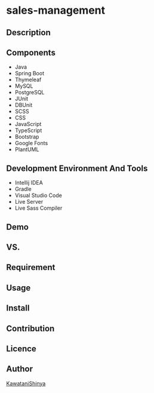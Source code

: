 # sales-management

## Description

## Components
- Java
- Spring Boot
- Thymeleaf
- MySQL
- PostgreSQL
- JUnit
- DBUnit
- SCSS
- CSS
- JavaScript
- TypeScript
- Bootstrap
- Google Fonts
- PlantUML


## Development Environment And Tools
- Intellij IDEA
- Gradle
- Visual Studio Code
- Live Server
- Live Sass Compiler


## Demo

## VS.

## Requirement

## Usage

## Install

## Contribution

## Licence

## Author

[KawataniShinya](https://github.com/KawataniShinya)
